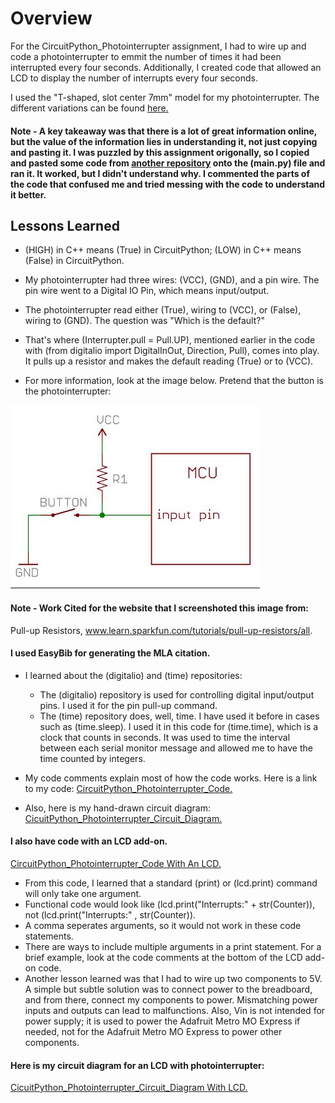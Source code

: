 # Overview
For the CircuitPython_Photointerrupter assignment, I had to wire up and code a photointerrupter to emmit the number of times it had been interrupted every four seconds. Additionally, I created code that allowed an LCD to display the number of interrupts every four seconds.

I used the "T-shaped, slot center 7mm" model for my photointerrupter. The different variations can be found [here.](https://cdn-shop.adafruit.com/product-files/3986/ee-sx47_67_ds_e_13_2_csm483.pdf)

#### Note - A key takeaway was that there is a lot of great information online, but the value of the information lies in understanding it, not just copying and pasting it. I was puzzled by this assignment origonally, so I copied and pasted some code from [another repository](https://github.com/gventre04/CircuitPython/blob/master/photointerrupter.py) onto the (main.py) file and ran it. It worked, but I didn't understand why. I commented the parts of the code that confused me and tried messing with the code to understand it better.

## Lessons Learned
* (HIGH) in C++ means (True) in CircuitPython; (LOW) in C++ means (False) in CircuitPython.

* My photointerrupter had three wires: (VCC), (GND), and a pin wire. The pin wire went to a Digital IO Pin, which means input/output.

* The photointerrupter read either (True), wiring to (VCC), or (False), wiring to (GND). The question was "Which is the default?"

* That's where (Interrupter.pull = Pull.UP), mentioned earlier in the code with (from digitalio import DigitalInOut, Direction, Pull), comes into play. It pulls up a resistor and makes the default reading (True) or to (VCC).

* For more information, look at the image below. Pretend that the button is the photointerrupter:

![Pulled-Up_Resistor_Picture](/CircuitPython_Photointerrupter/Luke-Engineering-III-CircuitPython_Photointerrupter-PulledUp_Resistor.png)

#### Note - Work Cited for the website that I screenshoted this image from:
Pull-up Resistors, www.learn.sparkfun.com/tutorials/pull-up-resistors/all. 
#### I used EasyBib for generating the MLA citation.

* I learned about the (digitalio) and (time) repositories: 
  * The (digitalio) repository is used for controlling digital input/output pins. I used it for the pin pull-up command.
  * The (time) repository does, well, time. I have used it before in cases such as (time.sleep). I used it in this code for (time.time), which is a clock that counts in seconds. It was used to time the interval between each serial monitor message and allowed me to have the time counted by integers.

* My code comments explain most of how the code works. Here is a link to my code:
[CircuitPython_Photointerrupter_Code.](/CircuitPython_Photointerrupter/Luke-Engineering_III-CircuitPython_Photointerrupter.py)

* Also, here is my hand-drawn circuit diagram:
[CicuitPython_Photointerrupter_Circuit_Diagram.](/CircuitPython_Photointerrupter/Luke-Engineering_III-CircuitPython_Photointerrupter-Circuit-Diagram.pdf)

#### I also have code with an LCD add-on.
[CircuitPython_Photointerrupter_Code With An LCD.](/CircuitPython_Photointerrupter/Luke-Engineering_III-CircuitPython_Photointerrupter_With_LCD.py)

* From this code, I learned that a standard (print) or (lcd.print) command will only take one argument. 
* Functional code would look like (lcd.print("Interrupts:" + str(Counter)), not (lcd.print("Interrupts:" , str(Counter)).
* A comma seperates arguments, so it would not work in these code statements.
* There are ways to include multiple arguments in a print statement. For a brief example, look at the code comments at the bottom of the LCD add-on code.
* Another lesson learned was that I had to wire up two components to 5V. A simple but subtle solution was to connect power to the breadboard, and from there, connect my components to power. Mismatching power inputs and outputs can lead to malfunctions. Also, Vin is not intended for power supply; it is used to power the Adafruit Metro MO Express if needed, not for the Adafruit Metro MO Express to power other components.
#### Here is my circuit diagram for an LCD with photointerrupter:
[CicuitPython_Photointerrupter_Circuit_Diagram With LCD.](/CircuitPython_Photointerrupter/Luke-Engineering_III-CircuitPython_Photointerrupter-Circuit_Diagram_With_LCD.pdf)
